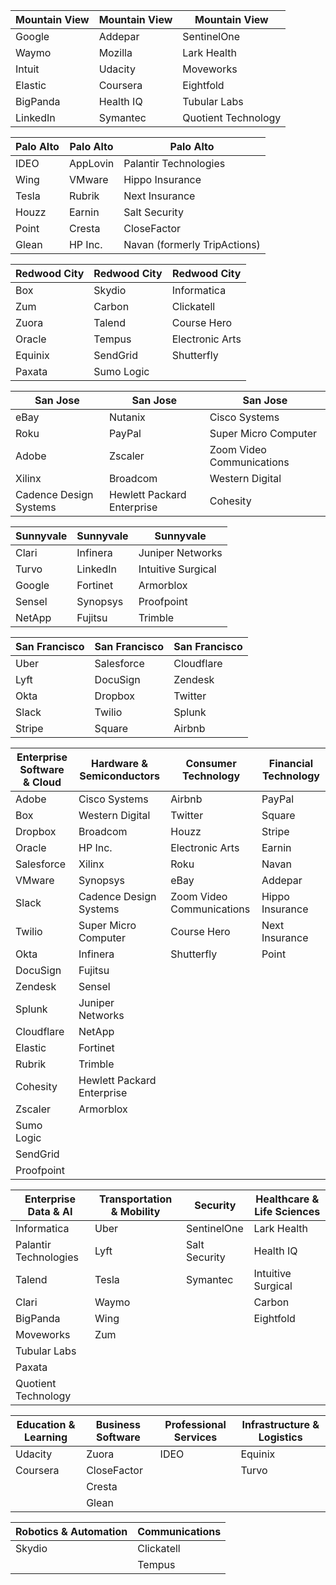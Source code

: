 | Mountain View | Mountain View | Mountain View |
|--------------|---------------|---------------|
| Google | Addepar | SentinelOne |
| Waymo | Mozilla | Lark Health |
| Intuit | Udacity | Moveworks |
| Elastic | Coursera | Eightfold |
| BigPanda | Health IQ | Tubular Labs |
| LinkedIn | Symantec | Quotient Technology |

| Palo Alto | Palo Alto | Palo Alto |
|------------|------------|------------|
| IDEO | AppLovin | Palantir Technologies |
| Wing | VMware | Hippo Insurance |
| Tesla | Rubrik | Next Insurance |
| Houzz | Earnin | Salt Security |
| Point | Cresta | CloseFactor |
| Glean | HP Inc. | Navan (formerly TripActions) |

| Redwood City | Redwood City | Redwood City |
|--------------|--------------|---------------|
| Box | Skydio | Informatica |
| Zum | Carbon | Clickatell |
| Zuora | Talend | Course Hero |
| Oracle | Tempus | Electronic Arts |
| Equinix | SendGrid | Shutterfly |
| Paxata | Sumo Logic | |

| San Jose | San Jose | San Jose |
|-----------|-----------|-----------|
| eBay | Nutanix | Cisco Systems |
| Roku | PayPal | Super Micro Computer |
| Adobe | Zscaler | Zoom Video Communications |
| Xilinx | Broadcom | Western Digital |
| Cadence Design Systems | Hewlett Packard Enterprise | Cohesity |

| Sunnyvale | Sunnyvale | Sunnyvale |
|------------|------------|------------|
| Clari | Infinera | Juniper Networks |
| Turvo | LinkedIn | Intuitive Surgical |
| Google | Fortinet | Armorblox |
| Sensel | Synopsys | Proofpoint |
| NetApp | Fujitsu | Trimble |

| San Francisco | San Francisco | San Francisco |
|---------------|---------------|---------------|
| Uber | Salesforce | Cloudflare |
| Lyft | DocuSign | Zendesk |
| Okta | Dropbox | Twitter |
| Slack | Twilio | Splunk |
| Stripe | Square | Airbnb |

| Enterprise Software & Cloud | Hardware & Semiconductors | Consumer Technology | Financial Technology |
|---------------------------|------------------------|-------------------|-------------------|
| Adobe | Cisco Systems | Airbnb | PayPal |
| Box | Western Digital | Twitter | Square |
| Dropbox | Broadcom | Houzz | Stripe |
| Oracle | HP Inc. | Electronic Arts | Earnin |
| Salesforce | Xilinx | Roku | Navan |
| VMware | Synopsys | eBay | Addepar |
| Slack | Cadence Design Systems | Zoom Video Communications | Hippo Insurance |
| Twilio | Super Micro Computer | Course Hero | Next Insurance |
| Okta | Infinera | Shutterfly | Point |
| DocuSign | Fujitsu | | |
| Zendesk | Sensel | | |
| Splunk | Juniper Networks | | |
| Cloudflare | NetApp | | |
| Elastic | Fortinet | | |
| Rubrik | Trimble | | |
| Cohesity | Hewlett Packard Enterprise | | |
| Zscaler | Armorblox | | |
| Sumo Logic | | | |
| SendGrid | | | |
| Proofpoint | | | |

| Enterprise Data & AI | Transportation & Mobility | Security | Healthcare & Life Sciences |
|-------------------|-------------------------|----------|------------------------|
| Informatica | Uber | SentinelOne | Lark Health |
| Palantir Technologies | Lyft | Salt Security | Health IQ |
| Talend | Tesla | Symantec | Intuitive Surgical |
| Clari | Waymo | | Carbon |
| BigPanda | Wing | | Eightfold |
| Moveworks | Zum | | |
| Tubular Labs | | | |
| Paxata | | | |
| Quotient Technology | | | |

| Education & Learning | Business Software | Professional Services | Infrastructure & Logistics |
|-------------------|------------------|---------------------|------------------------|
| Udacity | Zuora | IDEO | Equinix |
| Coursera | CloseFactor | | Turvo |
| | Cresta | | |
| | Glean | | |

| Robotics & Automation | Communications |
|---------------------|---------------|
| Skydio | Clickatell |
| | Tempus |